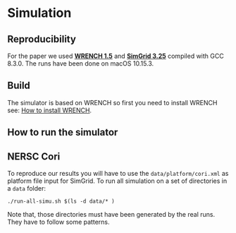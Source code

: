 # Simulation

## Reproducibility
For the paper we used [**WRENCH 1.5**](http://wrench-project.org) 
and [**SimGrid 3.25**](http://simgrid.org) compiled with GCC 8.3.0.
The runs have been done on macOS 10.15.3.

## Build
The simulator is based on WRENCH so first you need to install WRENCH 
see: [How to install WRENCH](https://wrench-project.org/wrench/1.5/user/install.html).

## How to run the simulator

## NERSC Cori
To reproduce our results you will have to use the `data/platform/cori.xml` as
platform file input for SimGrid.
To run all simulation on a set of directories in a `data` folder:
```
./run-all-simu.sh $(ls -d data/* )
```
Note that, those directories must have been generated by the real runs.
They have to follow some patterns.
